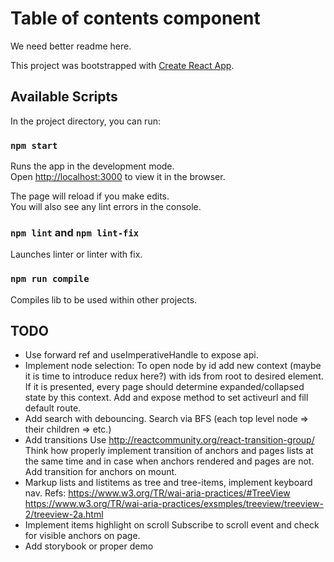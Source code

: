 # Table of contents component
We need better readme here.

This project was bootstrapped with [Create React App](https://github.com/facebook/create-react-app).

## Available Scripts

In the project directory, you can run:

### `npm start`

Runs the app in the development mode.\
Open [http://localhost:3000](http://localhost:3000) to view it in the browser.

The page will reload if you make edits.\
You will also see any lint errors in the console.

### `npm lint` and `npm lint-fix`

Launches linter or linter with fix.

### `npm run compile`

Compiles lib to be used within other projects.

## TODO

- Use forward ref and useImperativeHandle to expose api.  
- Implement node selection:
To open node by id add new context (maybe it is time to introduce redux here?)
with ids from root to desired element. If it is presented, every page should 
determine expanded/collapsed state by this context.
Add and expose method to set activeurl and fill default route.
- Add search with debouncing.
Search via BFS (each top level node => their children => etc.)
- Add transitions
Use http://reactcommunity.org/react-transition-group/
Think how properly implement transition of anchors and pages lists at the same time
and in case when anchors rendered and pages are not.
Add transition for anchors on mount.
- Markup lists and listitems as tree and tree-items, implement keyboard nav. Refs:
https://www.w3.org/TR/wai-aria-practices/#TreeView
https://www.w3.org/TR/wai-aria-practices/exsmples/treeview/treeview-2/treeview-2a.html
- Implement items highlight on scroll
Subscribe to scroll event and check for visible anchors on page.
- Add storybook or proper demo
